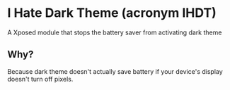 # I Hate Dark Theme (acronym IHDT)
A Xposed module that stops the battery saver from activating dark theme
## Why?
Because dark theme doesn't actually save battery if your device's display doesn't turn off pixels.